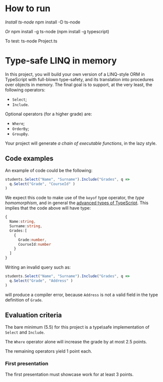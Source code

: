 # How to run

_Install ts-node_
npm install -D ts-node

_Or_ 
npm install -g ts-node
(npm install -g typescript)

To test: ts-node Project.ts


# Type\-safe LINQ in memory

In this project, you will build your own version of a LINQ\-style ORM in TypeScript with full\-blown type\-safety, and its translation into procedures over objects in memory. The final goal is to support, at the very least, the following operators\:
- `Select`;
- `Include`.

Optional operators (for a higher grade) are\:
- `Where`;
- `OrderBy`;
- `GroupBy`.

Your project will generate _a chain of executable functions_, in the lazy style.

## Code examples
An example of code could be the following\:

```typescript
students.Select("Name", "Surname").Include("Grades", q =>
  q.Select("Grade", "CourseId" )
)
```

We expect this code to make use of the `keyof` type operator, the _type homomorphism_, and in general the [advanced types of TypeScript](https://www.typescriptlang.org/docs/handbook/advanced-types.html). This implies that the code above will have type\:

```typescript
{
  Name:string,
  Surname:string,
  Grades:[
    {
      Grade:number,
      CourseId:number
    }
  ]
}
```

Writing an invalid query such as\:

```typescript
students.Select("Name", "Surname").Include("Grades", q =>
  q.Select("Grade", "Address" )
)
```

will produce a compiler error, because `Address` is not a valid field in the type definition of `Grade`.

## Evaluation criteria
The bare minimum (5.5) for this project is a type\safe implementation of `Select` and `Include`.

The `Where` operator alone will increase the grade by at most 2.5 points.

The remaining operators yield 1 point each.

### First presentation
The first presentation must showcase work for at least 3 points.